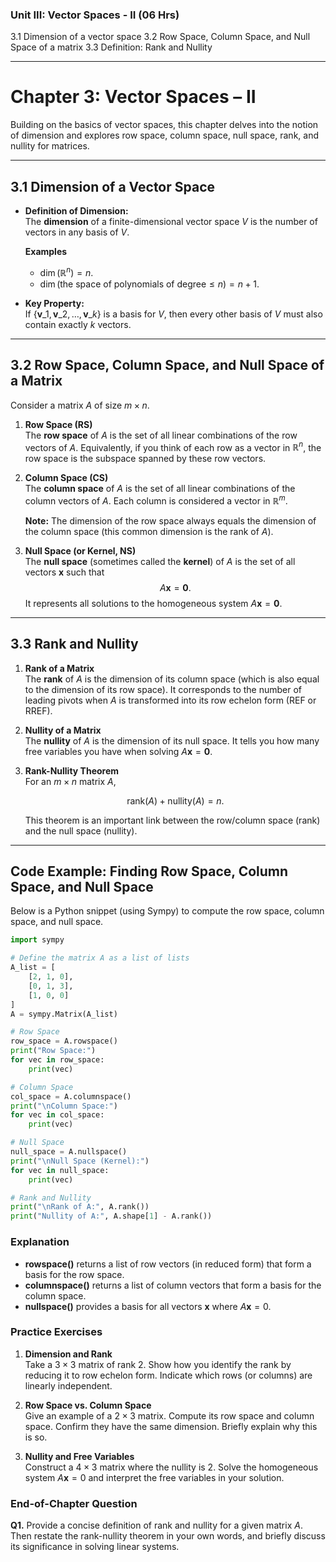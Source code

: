 ### Unit III: Vector Spaces - II (06 Hrs)

3.1 Dimension of a vector space
3.2 Row Space, Column Space, and Null Space of a matrix
3.3 Definition: Rank and Nullity

---

# Chapter 3: Vector Spaces – II

Building on the basics of vector spaces, this chapter delves into the notion of dimension and explores row space, column space, null space, rank, and nullity for matrices.

---

## 3.1 Dimension of a Vector Space

- **Definition of Dimension:**  
  The **dimension** of a finite-dimensional vector space $V$ is the number of vectors in any basis of $V$.

  **Examples**

  - $\dim(\mathbb{R}^n) = n$.
  - $\dim\bigl(\text{the space of polynomials of degree} \leq n\bigr) = n+1$.

- **Key Property:**  
  If $\{\mathbf{v}\_1, \mathbf{v}\_2, \dots, \mathbf{v}\_k\}$ is a basis for $V$, then every other basis of $V$ must also contain exactly $k$ vectors.

---

## 3.2 Row Space, Column Space, and Null Space of a Matrix

Consider a matrix $A$ of size $m \times n$.

1. **Row Space (RS)**  
   The **row space** of $A$ is the set of all linear combinations of the row vectors of $A$. Equivalently, if you think of each row as a vector in $\mathbb{R}^n$, the row space is the subspace spanned by these row vectors.

2. **Column Space (CS)**  
   The **column space** of $A$ is the set of all linear combinations of the column vectors of $A$. Each column is considered a vector in $\mathbb{R}^m$.

   **Note:** The dimension of the row space always equals the dimension of the column space (this common dimension is the rank of $A$).

3. **Null Space (or Kernel, NS)**  
   The **null space** (sometimes called the **kernel**) of $A$ is the set of all vectors $\mathbf{x}$ such that
   $$
   A \mathbf{x} = \mathbf{0}.
   $$
   It represents all solutions to the homogeneous system $A\mathbf{x} = \mathbf{0}$.

---

## 3.3 Rank and Nullity

1. **Rank of a Matrix**  
   The **rank** of $A$ is the dimension of its column space (which is also equal to the dimension of its row space). It corresponds to the number of leading pivots when $A$ is transformed into its row echelon form (REF or RREF).

2. **Nullity of a Matrix**  
   The **nullity** of $A$ is the dimension of its null space. It tells you how many free variables you have when solving $A\mathbf{x} = \mathbf{0}$.

3. **Rank-Nullity Theorem**  
   For an $m \times n$ matrix $A$,

   $$
   \text{rank}(A) + \text{nullity}(A) = n.
   $$

   This theorem is an important link between the row/column space (rank) and the null space (nullity).

---

## Code Example: Finding Row Space, Column Space, and Null Space

Below is a Python snippet (using Sympy) to compute the row space, column space, and null space.

```python
import sympy

# Define the matrix A as a list of lists
A_list = [
    [2, 1, 0],
    [0, 1, 3],
    [1, 0, 0]
]
A = sympy.Matrix(A_list)

# Row Space
row_space = A.rowspace()
print("Row Space:")
for vec in row_space:
    print(vec)

# Column Space
col_space = A.columnspace()
print("\nColumn Space:")
for vec in col_space:
    print(vec)

# Null Space
null_space = A.nullspace()
print("\nNull Space (Kernel):")
for vec in null_space:
    print(vec)

# Rank and Nullity
print("\nRank of A:", A.rank())
print("Nullity of A:", A.shape[1] - A.rank())
```

### Explanation

- **rowspace()** returns a list of row vectors (in reduced form) that form a basis for the row space.
- **columnspace()** returns a list of column vectors that form a basis for the column space.
- **nullspace()** provides a basis for all vectors $\mathbf{x}$ where $A\mathbf{x} = 0$.

### Practice Exercises

1. **Dimension and Rank**  
   Take a $3 \times 3$ matrix of rank 2. Show how you identify the rank by reducing it to row echelon form. Indicate which rows (or columns) are linearly independent.

2. **Row Space vs. Column Space**  
   Give an example of a $2 \times 3$ matrix. Compute its row space and column space. Confirm they have the same dimension. Briefly explain why this is so.

3. **Nullity and Free Variables**  
   Construct a $4 \times 3$ matrix where the nullity is 2. Solve the homogeneous system $A\mathbf{x} = 0$ and interpret the free variables in your solution.

### End-of-Chapter Question

**Q1.** Provide a concise definition of rank and nullity for a given matrix $A$. Then restate the rank-nullity theorem in your own words, and briefly discuss its significance in solving linear systems.
